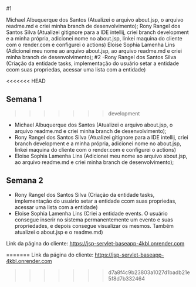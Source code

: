 #1

Michael Albuquerque dos Santos (Atualizei o arquivo about.jsp, o arquivo readme.md e criei minha branch de desenvolvimento);
Rony Rangel dos Santos Silva (Atualizei gitignore para a IDE intellij, criei branch development e a minha própria, adicionei nome no about.jsp, linkei maquina do cliente com o render.com e configurei o actions)
Eloise Sophia Lamenha Lins (Adicionei meu nome ao arquivo about.jsp, ao arquivo readme.md e criei minha branch de desenvolvimento);
#2 
-Rony Rangel dos Santos Silva (Criação da entidade tasks, implementação do usuário setar a entidade ccom suas propriedas, acessar uma lista com a entidade)

<<<<<<< HEAD
## Semana 1

>>>>>>> development
- Michael Albuquerque dos Santos (Atualizei o arquivo about.jsp, o arquivo readme.md e criei minha branch de desenvolvimento);
- Rony Rangel dos Santos Silva (Atualizei gitignore para a IDE intellij, criei branch development e a minha própria, adicionei nome no about.jsp, linkei maquina do cliente com o render.com e configurei o actions)
- Eloise Sophia Lamenha Lins (Adicionei meu nome ao arquivo about.jsp, ao arquivo readme.md e criei minha branch de desenvolvimento);

## Semana 2
- Rony Rangel dos Santos Silva (Criação da entidade tasks, implementação do usuário setar a entidade ccom suas propriedas, acessar uma lista com a entidade)
- Eloise Sophia Lamenha Lins (Criei a entidade events. O usuário consegue inserir no sistema permanentemente um evento e suas propriedades, e depois consegue visualizar os mesmos. Também atualizei o about.jsp e o readme.md)


Link da página do cliente: https://jsp-servlet-baseapp-4kbl.onrender.com

=======
Link da página do cliente: https://jsp-servlet-baseapp-4kbl.onrender.com
>>>>>>> d7a8f4c9b23803a1027d1badb21e5f8d7b332464
